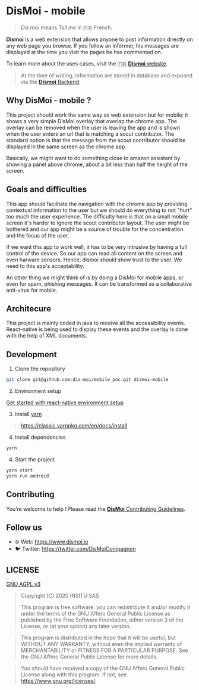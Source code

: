 # DisMoi - mobile
> _Dis moi_ means _Tell me_ in :fr: French.

**Dismoi** is a web extension that allows anyone to post information directly on any web page you browse.
If you follow an informer, his messages are displayed at the time you visit the pages he has commented on.

To learn more about the uses cases, visit the :fr: [**Dismoi** website](https://www.dismoi.io/).

> At the time of writing, information are stored in database and exposed via the [**Dismoi** Backend](https://github.com/dis-moi/backend).

## Why DisMoi - mobile ?

This project should work the same way as web extension but for mobile: it shows a very simple DisMoi overlay that overlap the chrome app. The overlay can be removed when the user is leaving the app and is shown when the user enters an url that is matching a scout contributor. The standard option is that the message from the scout contributor should be displayed in the same screen as the chrome app.

Basically, we might want to do something close to amazon assistant by showing a panel above chrome, about a bit less than half the height of the screen.

## Goals and difficulties

This app should facilitate the navigation with the chrome app by providing contextual information to the user but we should do everything to not "hurt" too much the user experience. The difficulty here is that on a small mobile screen it's harder to ignore the scout contributor layout. The user might be bothered and our app might be a source of trouble for the concentration and the focus of the user.

If we want this app to work well, it has to be very intrusive by having a full control of the device. So our app can read all content on the screen and even harware sensors. Hence, dismoi should show trust to the user. We need to this app's acceptability.

An other thing we might think of is by doing a DisMoi for mobile apps, or even for spam, phishing messages. It can be transformed as a collaborative anti-virus for mobile.

## Architecure

This project is mainly coded in java to receive all the accessibility events. React-native is being used to display these events and the overlay is done with the help of XML documents.

## Development

1. Clone the repository

```bash
git clone git@github.com:dis-moi/mobile_poc.git dismoi-mobile
```

2. Environment setup

[Get started with react-native environment setup](https://reactnative.dev/docs/environment-setup)

3. Install [yarn](https://yarnpkg.com/)

> https://classic.yarnpkg.com/en/docs/install

4. Install dependencies

```bash
yarn
```

4. Start the project

```bash
yarn start
yarn run android
```

## Contributing

You’re welcome to help ! Please read the [**DisMoi** Contributing Guidelines](https://github.com/dis-moi/backend/blob/master/CONTRIBUTING.md).

## Follow us
- 🌐 Web: https://www.dismoi.io
- 🐦 Twitter: https://twitter.com/DisMoiCompagnon

## LICENSE

[GNU AGPL v3](LICENSE)
> Copyright (C) 2020 INSITU SAS
> 
> This program is free software: you can redistribute it and/or modify
> it under the terms of the GNU Affero General Public License as
> published by the Free Software Foundation, either version 3 of the
> License, or (at your option) any later version.

> This program is distributed in the hope that it will be useful,
> but WITHOUT ANY WARRANTY; without even the implied warranty of
> MERCHANTABILITY or FITNESS FOR A PARTICULAR PURPOSE.  See the
> GNU Affero General Public License for more details.

> You should have received a copy of the GNU Affero General Public License
> along with this program.  If not, see <https://www.gnu.org/licenses/>.


